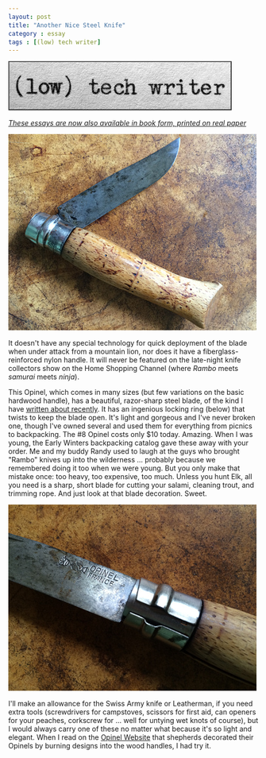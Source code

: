 ```yaml
---
layout: post
title: "Another Nice Steel Knife"
category : essay
tags : [(low) tech writer]
---
```

[![low tech writer](/assets/ltw/header14.jpg)](http://bit.ly/lowtechwriter)

*[These essays are now also available in book form, printed on real paper](http://bit.ly/lowtechwriter)*
&nbsp;


![Another Beautiful Knife](/assets/ltw/opinel.jpg)

It doesn't have any special technology for quick deployment of the blade when under attack from a mountain lion, nor does it have a fiberglass-reinforced nylon handle. It will never be featured on the late-night knife collectors show on the Home Shopping Channel (where *Rambo* meets *samurai* meets *ninja*). 

This Opinel, which comes in many sizes (but few variations on the basic hardwood handle), has a beautiful, razor-sharp steel blade, of the kind I have [written about recently](https://www.dpmaddalena.com/20090117/old-steel-knives-and-one-cheap-one). It has an ingenious locking ring (below) that twists to keep the blade open. It's light and gorgeous and I've never broken one, though I've owned several and used them for everything from picnics to backpacking. The #8 Opinel costs only $10 today. Amazing. When I was young, the Early Winters backpacking catalog gave these away with your order. Me and my buddy Randy used to laugh at the guys who brought "Rambo" knives up into the wilderness ... probably because we remembered doing it too when we were young. But you only make that mistake once: too heavy, too expensive, too much. Unless you hunt Elk, all you need is a sharp, short blade for cutting your salami, cleaning trout, and trimming rope. And just look at that blade decoration. Sweet. 

[![Details](/assets/ltw/opinellockedsm.jpg)](/assets/ltw/opinellocked.jpg)

I'll make an allowance for the Swiss Army knife or Leatherman, if you need extra tools (screwdrivers for campstoves, scissors for first aid, can openers for your peaches, corkscrew for ... well for untying wet knots of course), but I would always carry one of these no matter what because it's so light and elegant. When I read on the [Opinel Website](http://www.opinel.com/) that shepherds decorated their Opinels by burning designs into the wood handles, I had try it.

